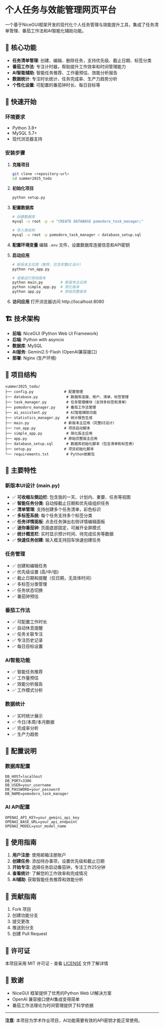 # 个人任务与效能管理网页平台

一个基于NiceGUI框架开发的现代化个人任务管理与效能提升工具，集成了任务清单管理、番茄工作法和AI智能化辅助功能。

## 🍅 核心功能

- **任务清单管理**: 创建、编辑、删除任务，支持优先级、截止日期、标签分类
- **番茄工作法**: 专注计时器，帮助提升工作效率和时间管理能力
- **AI智能辅助**: 智能任务推荐、工作量预估、效能分析报告
- **数据统计**: 专注时长统计、任务完成率、生产力趋势分析
- **个性化设置**: 可配置的番茄钟时长、每日目标等

## 🚀 快速开始

### 环境要求

- Python 3.8+
- MySQL 5.7+
- 现代浏览器支持

### 安装步骤

1. **克隆项目**
   ```bash
   git clone <repository-url>
   cd summer2025_todo
   ```

2. **初始化项目**
   ```bash
   python setup.py
   ```

3. **配置数据库**
   ```bash
   # 创建数据库
   mysql -u root -p -e "CREATE DATABASE pomodoro_task_manager;"
   
   # 导入表结构
   mysql -u root -p pomodoro_task_manager < database_setup.sql
   ```

4. **配置环境变量**
   编辑 `.env` 文件，设置数据库连接信息和API密钥

5. **启动应用**
   ```bash
   # 新版本主应用（推荐，包含完整UI设计）
   python run_app.py
   
   # 或者运行其他版本
   python main.py        # 新版本主应用
   python simple_app.py  # 简化版本
   python app.py         # 原始完整版本
   ```

6. **访问应用**
   打开浏览器访问 http://localhost:8080

## 🏗️ 技术架构

- **前端**: NiceGUI (Python Web UI Framework)
- **后端**: Python with asyncio
- **数据库**: MySQL
- **AI服务**: Gemini2.5-Flash (OpenAI兼容接口)
- **部署**: Nginx (生产环境)

## 📁 项目结构

```
summer2025_todo/
├── config.py              # 配置管理
├── database.py             # 数据库连接、用户、清单、标签管理
├── task_manager.py         # 任务管理模块（支持多标签和清单）
├── pomodoro_manager.py     # 番茄工作法管理
├── ai_assistant.py         # AI智能辅助功能
├── statistics_manager.py   # 统计报告生成
├── main.py                # 新版本主应用（完整UI设计）
├── run_app.py             # 项目启动脚本
├── simple_app.py           # 简化版主应用
├── app.py                 # 原始完整版主应用
├── database_setup.sql      # 数据库初始化脚本（包含清单和标签表）
├── setup.py               # 项目初始化脚本
└── requirements.txt        # Python依赖包
```

## 🎯 主要特性

### 新版本UI设计 (main.py)
- ✅ **可收缩左侧边栏**: 包含我的一天、计划内、重要、任务等视图
- ✅ **智能任务分类**: 自动按截止日期和优先级组织任务
- ✅ **清单管理**: 支持创建多个任务清单，彩色标识
- ✅ **多标签系统**: 每个任务支持多个标签分类
- ✅ **任务详情面板**: 点击任务弹出右侧详情编辑面板
- ✅ **迷你番茄钟**: 页面底部固定，可展开全屏模式
- ✅ **统计概览栏**: 实时显示预计时间、待完成任务等数据
- ✅ **快速任务创建**: 输入框支持回车快速创建任务

### 任务管理
- ✅ 创建和编辑任务
- ✅ 优先级设置 (高/中/低)
- ✅ 截止日期和提醒（仅日期，无具体时间）
- ✅ 多标签分类管理
- ✅ 任务状态切换
- ✅ 番茄钟预估

### 番茄工作法
- ✅ 可配置工作时长
- ✅ 自动休息提醒
- ✅ 任务关联专注
- ✅ 专注历史记录
- ✅ 每日目标设置

### AI智能功能
- ✅ 智能任务推荐
- ✅ 工作量预估
- ✅ 效能分析报告
- ✅ 工作模式分析

### 数据统计
- ✅ 实时统计展示
- ✅ 今日/本周/本月数据
- ✅ 完成率分析
- ✅ 生产力趋势

## 🔧 配置说明

### 数据库配置
```env
DB_HOST=localhost
DB_PORT=3306
DB_USER=your_username
DB_PASSWORD=your_password
DB_NAME=pomodoro_task_manager
```

### AI API配置
```env
OPENAI_API_KEY=your_gemini_api_key
OPENAI_BASE_URL=your_api_endpoint
OPENAI_MODEL=your_model_name
```

## 📖 使用指南

1. **用户注册**: 使用邮箱注册账户
2. **创建任务**: 添加待办事项，设置优先级和截止日期
3. **开始专注**: 选择任务启动番茄钟，专注工作25分钟
4. **查看统计**: 了解您的工作效率和完成情况
5. **AI辅助**: 获取智能任务推荐和效能分析

## 🤝 贡献指南

1. Fork 项目
2. 创建功能分支
3. 提交更改
4. 推送到分支
5. 创建 Pull Request

## 📄 许可证

本项目采用 MIT 许可证 - 查看 [LICENSE](LICENSE) 文件了解详情

## 🙏 致谢

- NiceGUI 框架提供了优秀的Python Web UI解决方案
- OpenAI 兼容接口使AI集成变得简单
- 番茄工作法理论为时间管理提供了科学依据

---

**注意**: 本项目为学术作业项目，AI功能需要有效的API密钥才能正常使用。